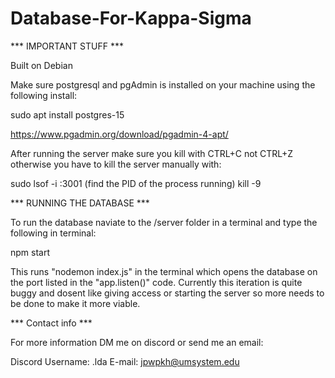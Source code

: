 # Database-For-Kappa-Sigma
*** IMPORTANT STUFF ***

Built on Debian

Make sure postgresql and pgAdmin is installed on your machine using the following install:

sudo apt install postgres-15

https://www.pgadmin.org/download/pgadmin-4-apt/

After running the server make sure you kill with  CTRL+C not CTRL+Z otherwise you have to kill the server manually with: 

sudo lsof -i :3001 (find the PID of the process running)
kill -9 <PID>

*** RUNNING THE DATABASE ***

To run the database naviate to the /server folder in a terminal and type the following in terminal:

npm start

This runs "nodemon index.js" in the terminal which opens the database on the port listed in the "app.listen(<port>)" code. 
Currently this iteration is quite buggy and dosent like giving access or starting the server so more needs to be done to make it more viable.

*** Contact info ***

For more information DM me on discord or send me an email:

Discord Username: .lda
E-mail: jpwpkh@umsystem.edu